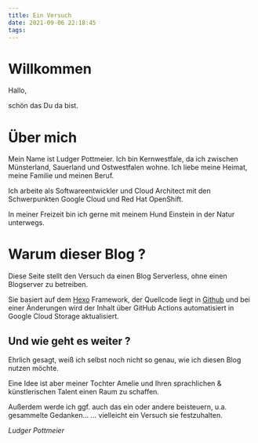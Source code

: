 ```yaml
---
title: Ein Versuch
date: 2021-09-06 22:18:45
tags: 
---
```


# Willkommen
Hallo,

schön das Du da bist.

# Über mich
Mein  Name ist Ludger Pottmeier. Ich bin Kernwestfale, da ich zwischen Münsterland, Sauerland und Ostwestfalen
wohne. Ich liebe meine Heimat, meine Familie und meinen Beruf.

Ich arbeite als Softwareentwickler und Cloud Architect mit den Schwerpunkten Google Cloud und Red Hat OpenShift. 

In meiner Freizeit bin ich gerne mit meinem Hund Einstein in der Natur unterwegs.

# Warum dieser Blog ?
Diese Seite stellt den Versuch da einen Blog Serverless, ohne einen Blogserver zu betreiben.

Sie basiert auf dem [Hexo](https://hexo.io/) Framework, der Quellcode liegt in [Github](https://github.com) und bei einer Änderungen wird der Inhalt über GitHub Actions automatisiert in Google Cloud Storage aktualisiert.


## Und wie geht es weiter ?
Ehrlich gesagt, weiß ich selbst noch nicht so genau, wie ich diesen Blog nutzen möchte.

Eine Idee ist aber meiner Tochter Amelie und Ihren sprachlichen & künstlerischen Talent einen Raum zu schaffen.

Außerdem  werde ich ggf. auch das ein oder andere beisteuern, u.a. gesammelte Gedanken...
... vielleicht ein Versuch sie festzuhalten.

_Ludger Pottmeier_






